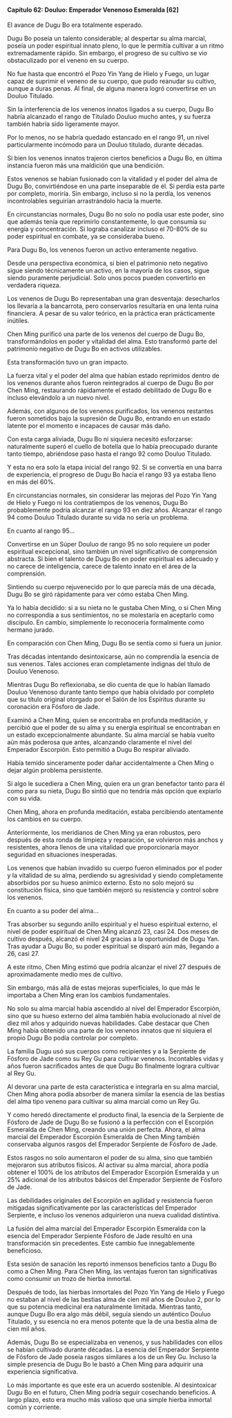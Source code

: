 
#### Capítulo 62: Douluo: Emperador Venenoso Esmeralda [62]

El avance de Dugu Bo era totalmente esperado.

Dugu Bo poseía un talento considerable; al despertar su alma marcial, poseía un poder espiritual innato pleno, lo que le permitía cultivar a un ritmo extremadamente rápido. Sin embargo, el progreso de su cultivo se vio obstaculizado por el veneno en su cuerpo.

No fue hasta que encontró el Pozo Yin Yang de Hielo y Fuego, un lugar capaz de suprimir el veneno de su cuerpo, que pudo reanudar su cultivo, aunque a duras penas. Al final, de alguna manera logró convertirse en un Douluo Titulado.

Sin la interferencia de los venenos innatos ligados a su cuerpo, Dugu Bo habría alcanzado el rango de Titulado Douluo mucho antes, y su fuerza también habría sido ligeramente mayor.

Por lo menos, no se habría quedado estancado en el rango 91, un nivel particularmente incómodo para un Douluo titulado, durante décadas.

Si bien los venenos innatos trajeron ciertos beneficios a Dugu Bo, en última instancia fueron más una maldición que una bendición.

Estos venenos se habían fusionado con la vitalidad y el poder del alma de Dugu Bo, convirtiéndose en una parte inseparable de él. Si perdía esta parte por completo, moriría. Sin embargo, incluso si no la perdía, los venenos incontrolables seguirían arrastrándolo hacia la muerte.

En circunstancias normales, Dugu Bo no solo no podía usar este poder, sino que además tenía que reprimirlo constantemente, lo que consumía su energía y concentración. Si lograba canalizar incluso el 70-80% de su poder espiritual en combate, ya se consideraba bueno.

Para Dugu Bo, los venenos fueron un activo enteramente negativo.

Desde una perspectiva económica, si bien el patrimonio neto negativo sigue siendo técnicamente un activo, en la mayoría de los casos, sigue siendo puramente perjudicial. Solo unos pocos pueden convertirlo en verdadera riqueza.

Los venenos de Dugu Bo representaban una gran desventaja: desecharlos los llevaría a la bancarrota, pero conservarlos resultaría en una lenta ruina financiera. A pesar de su valor teórico, en la práctica eran prácticamente inútiles.

Chen Ming purificó una parte de los venenos del cuerpo de Dugu Bo, transformándolos en poder y vitalidad del alma. Esto transformó parte del patrimonio negativo de Dugu Bo en activos utilizables.

Esta transformación tuvo un gran impacto.

La fuerza vital y el poder del alma que habían estado reprimidos dentro de los venenos durante años fueron reintegrados al cuerpo de Dugu Bo por Chen Ming, restaurando rápidamente el estado debilitado de Dugu Bo e incluso elevándolo a un nuevo nivel.

Además, con algunos de los venenos purificados, los venenos restantes fueron sometidos bajo la supresión de Dugu Bo, entrando en un estado latente por el momento e incapaces de causar más daño.

Con esta carga aliviada, Dugu Bo ni siquiera necesitó esforzarse: naturalmente superó el cuello de botella que lo había preocupado durante tanto tiempo, abriéndose paso hasta el rango 92 como Douluo Titulado.

Y esta no era solo la etapa inicial del rango 92. Si se convertía en una barra de experiencia, el progreso de Dugu Bo hacia el rango 93 ya estaba lleno en más del 60%.

En circunstancias normales, sin considerar las mejoras del Pozo Yin Yang de Hielo y Fuego ni los contratiempos de los venenos, Dugu Bo probablemente podría alcanzar el rango 93 en diez años. Alcanzar el rango 94 como Douluo Titulado durante su vida no sería un problema.

En cuanto al rango 95...

Convertirse en un Súper Douluo de rango 95 no solo requiere un poder espiritual excepcional, sino también un nivel significativo de comprensión abstracta. Si bien el talento de Dugu Bo en poder espiritual es adecuado y no carece de inteligencia, carece de talento innato en el área de la comprensión.

Sintiendo su cuerpo rejuvenecido por lo que parecía más de una década, Dugu Bo se giró rápidamente para ver cómo estaba Chen Ming.

Ya lo había decidido: si a su nieta no le gustaba Chen Ming, o si Chen Ming no correspondía a sus sentimientos, no se molestaría en aceptarlo como discípulo. En cambio, simplemente lo reconocería formalmente como hermano jurado.

En comparación con Chen Ming, Dugu Bo se sentía como si fuera un junior.

Tras décadas intentando desintoxicarse, aún no comprendía la esencia de sus venenos. Tales acciones eran completamente indignas del título de Douluo Venenoso.

Mientras Dugu Bo reflexionaba, se dio cuenta de que lo habían llamado Douluo Venenoso durante tanto tiempo que había olvidado por completo que su título original otorgado por el Salón de los Espíritus durante su coronación era Fósforo de Jade.

Examinó a Chen Ming, quien se encontraba en profunda meditación, y percibió que el poder de su alma y su energía espiritual se encontraban en un estado excepcionalmente abundante. Su alma marcial se había vuelto aún más poderosa que antes, alcanzando claramente el nivel del Emperador Escorpión. Esto permitió a Dugu Bo respirar aliviado.

Había temido sinceramente poder dañar accidentalmente a Chen Ming o dejar algún problema persistente.

Si algo le sucediera a Chen Ming, quien era un gran benefactor tanto para él como para su nieta, Dugu Bo sintió que no tendría más opción que expiarlo con su vida.

Chen Ming, ahora en profunda meditación, estaba percibiendo atentamente los cambios en su cuerpo.

Anteriormente, los meridianos de Chen Ming ya eran robustos, pero después de esta ronda de limpieza y reparación, se volvieron más anchos y resistentes, ahora llenos de una vitalidad que proporcionaría mayor seguridad en situaciones inesperadas.

Los venenos que habían invadido su cuerpo fueron eliminados por el poder y la vitalidad de su alma, perdiendo su agresividad y siendo completamente absorbidos por su hueso anímico externo. Esto no solo mejoró su constitución física, sino que también mejoró su resistencia y control sobre los venenos.

En cuanto a su poder del alma...

Tras absorber su segundo anillo espiritual y el hueso espiritual externo, el nivel de poder espiritual de Chen Ming alcanzó 23, casi 24. Dos meses de cultivo después, alcanzó el nivel 24 gracias a la oportunidad de Dugu Yan. Tras ayudar a Dugu Bo, su poder espiritual se disparó aún más, llegando a 26, casi 27.

A este ritmo, Chen Ming estimó que podría alcanzar el nivel 27 después de aproximadamente medio mes de cultivo.

Sin embargo, más allá de estas mejoras superficiales, lo que más le importaba a Chen Ming eran los cambios fundamentales.

No solo su alma marcial había ascendido al nivel del Emperador Escorpión, sino que su hueso externo del alma también había evolucionado al nivel de diez mil años y adquirido nuevas habilidades. Cabe destacar que Chen Ming había obtenido una parte de los venenos innatos que ni siquiera el propio Dugu Bo podía controlar por completo.

La familia Dugu usó sus cuerpos como recipientes y a la Serpiente de Fósforo de Jade como su Rey Gu para cultivar venenos. Incontables vidas y años fueron sacrificados antes de que Dugu Bo finalmente lograra cultivar al Rey Gu.

Al devorar una parte de esta característica e integrarla en su alma marcial, Chen Ming ahora podía absorber de manera similar la esencia de las bestias del alma tipo veneno para cultivar su alma marcial como un Rey Gu.

Y como heredó directamente el producto final, la esencia de la Serpiente de Fósforo de Jade de Dugu Bo se fusionó a la perfección con el Escorpión Esmeralda de Chen Ming, creando una unión perfecta. Ahora, el alma marcial del Emperador Escorpión Esmeralda de Chen Ming también conservaba algunos rasgos del Emperador Serpiente de Fósforo de Jade.

Estos rasgos no solo aumentaron el poder de su alma, sino que también mejoraron sus atributos físicos. Al activar su alma marcial, ahora podía obtener el 100% de los atributos del Emperador Escorpión Esmeralda y un 25% adicional de los atributos básicos del Emperador Serpiente de Fósforo de Jade.

Las debilidades originales del Escorpión en agilidad y resistencia fueron mitigadas significativamente por las características del Emperador Serpiente, e incluso los venenos adquirieron una nueva cualidad distintiva.

La fusión del alma marcial del Emperador Escorpión Esmeralda con la esencia del Emperador Serpiente Fósforo de Jade resultó en una transformación sin precedentes. Este cambio fue innegablemente beneficioso.

Esta sesión de sanación les reportó inmensos beneficios tanto a Dugu Bo como a Chen Ming. Para Chen Ming, las ventajas fueron tan significativas como consumir un trozo de hierba inmortal.

Después de todo, las hierbas inmortales del Pozo Yin Yang de Hielo y Fuego no estaban al nivel de las bestias alma de cien mil años de Douluo 2, por lo que su potencia medicinal era naturalmente limitada. Mientras tanto, aunque Dugu Bo era algo más débil, seguía siendo un auténtico Douluo Titulado, y su esencia no era menos potente que la de una bestia alma de cien mil años.

Además, Dugu Bo se especializaba en venenos, y sus habilidades con ellos se habían cultivado durante décadas. La esencia del Emperador Serpiente de Fósforo de Jade poseía rasgos similares a los de un Rey Gu. Incluso la simple presencia de Dugu Bo le bastó a Chen Ming para adquirir una experiencia significativa.

Lo más importante es que este era un acuerdo sostenible. Al desintoxicar Dugu Bo en el futuro, Chen Ming podría seguir cosechando beneficios. A largo plazo, esto era mucho más valioso que una simple hierba inmortal común y corriente.